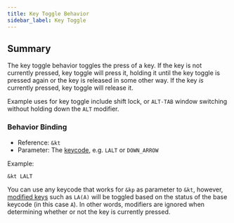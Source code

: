```yaml
---
title: Key Toggle Behavior
sidebar_label: Key Toggle
---
```


## Summary

The key toggle behavior toggles the press of a key.
If the key is not currently pressed, key toggle will press it, holding it until the key toggle is pressed again or the key is released in some other way.
If the key _is_ currently pressed, key toggle will release it.

Example uses for key toggle include shift lock, or `ALT-TAB` window switching without holding down the `ALT` modifier.

### Behavior Binding

- Reference: `&kt`
- Parameter: The [keycode](../list-of-keycodes.mdx), e.g. `LALT` or `DOWN_ARROW`

Example:

```dts
&kt LALT
```

You can use any keycode that works for `&kp` as parameter to `&kt`, however, [modified keys](../modifiers.mdx#modifier-functions) such as `LA(A)` will be toggled based on the status of the base keycode (in this case `A`).
In other words, modifiers are ignored when determining whether or not the key is currently pressed.
